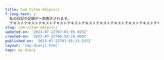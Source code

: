 ```yaml
---
title: Cum Vitae Adipisci
f_long-text: |-
  私の日記の記録が一部表示されます。
  テキストテキストテキストテキストテキストテキストテキストテキストテキストテキストテキストテキストテキストテキストテキストテキストテキストテキスト…
slug: cum-vitae-adipisci
updated-on: '2023-07-22T07:01:05.925Z'
created-on: '2023-07-22T06:59:19.969Z'
published-on: '2023-07-22T07:55:23.537Z'
layout: '[my-diary].html'
tags: my-diary
---
```



